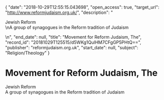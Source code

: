 {
  "date": "2018-10-29T12:55:15.043698", 
  "open_access": true, 
  "target_url": "http://www.reformjudaism.org.uk/", 
  "description": "<p>Jewish Reform<br />\nA group of synagogues in the Reform tradition of Judaism</p>\n", 
  "end_date": null, 
  "title": "Movement for Reform Judaism, The", 
  "record_id": "20181029T125515/d5WKg1QulHM7CFgGP5PHtQ==", 
  "publisher": "reformjudaism.org.uk", 
  "start_date": null, 
  "subject": "Religion/Theology"
}

# Movement for Reform Judaism, The

<p>Jewish Reform<br />
A group of synagogues in the Reform tradition of Judaism</p>
